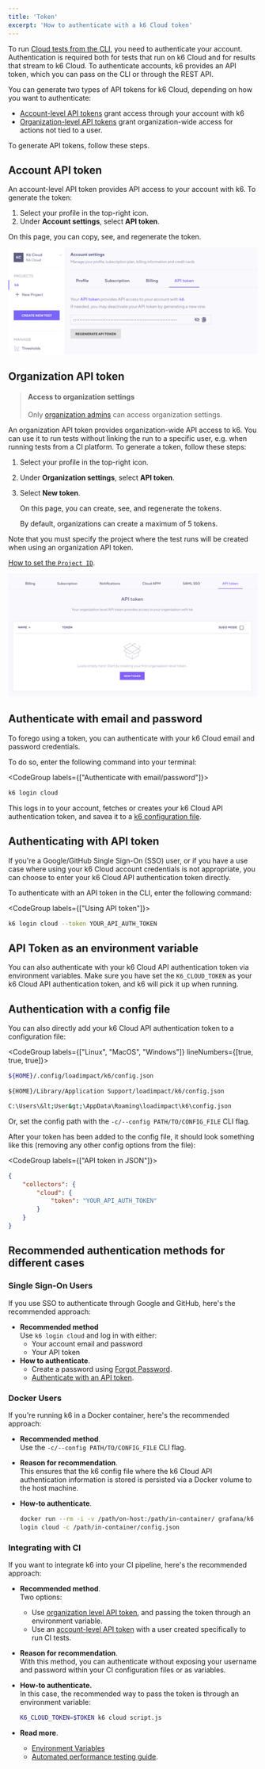```yaml
---
title: 'Token'
excerpt: 'How to authenticate with a k6 Cloud token'
---
```


To run [Cloud tests from the CLI](/cloud/creating-and-running-a-test/cloud-tests-from-the-cli/), you need to authenticate your account.
Authentication is required both for tests that run on k6 Cloud and for results that stream to k6 Cloud.
To authenticate accounts, k6 provides an API token, which you can pass on the CLI or through the REST API.

You can generate two types of API tokens for k6 Cloud, depending on how you want to authenticate:
- [Account-level API tokens](#account-api-token) grant access through your account with k6
- [Organization-level API tokens](#organization-api-token) grant organization-wide access for actions not tied to a user.

To generate API tokens, follow these steps.

## Account API token

An account-level API token provides API access to your account with k6.
To generate the token:
1. Select your profile in the top-right icon.
2. Under **Account settings**, select **API token**.
  
  On this page, you can copy, see, and regenerate the token.

![account token view](./images/04-Token/account-api-token-view.png)

## Organization API token

> #### Access to organization settings
>
> Only [organization admins](/cloud/project-and-team-management/members/#admin) can access organization settings.

An organization API token provides organization-wide API access to k6.
You can use it to run tests without linking the run to a specific user, e.g. when running tests from a CI platform.
To generate a token, follow these steps:

1. Select your profile in the top-right icon.
2. Under **Organization settings**, select **API token**.
3. Select **New token**.

   On this page, you can create, see, and regenerate the tokens.

   By default, organizations can create a maximum of 5 tokens.

Note that you must specify the project where the test runs will be created when using an organization API token.

[How to set the `Project ID`](https://k6.io/docs/cloud/creating-and-running-a-test/cloud-tests-from-the-cli/#running-tests-under-a-different-project-than-your-default-one).

![organization token view](./images/04-Token/organization-api-token-view.png)

## Authenticate with email and password

To forego using a token, you can authenticate with your k6 Cloud email and password credentials.

To do so, enter the following command into your terminal:

<CodeGroup labels={["Authenticate with email/password"]}>

```bash
k6 login cloud
```

</CodeGroup>

This logs in to your account, fetches or creates your k6 Cloud API authentication token, and savea it to a [k6 configuration file](#using-config-file).

## Authenticating with API token

If you're a Google/GitHub Single Sign-On (SSO) user, or if you have a use case where using your k6 Cloud account credentials is not appropriate, you can choose to enter your k6 Cloud API authentication token directly.

To authenticate with an API token in the CLI, enter the following command:

<CodeGroup labels={["Using API token"]}>

```bash
k6 login cloud --token YOUR_API_AUTH_TOKEN
```

</CodeGroup>

## API Token as an environment variable

You can also authenticate with your k6 Cloud API authentication token via environment variables.
Make sure you have set the `K6_CLOUD_TOKEN` as your k6 Cloud API authentication token, and k6 will pick it up when running.

## Authentication with a config file

You can also directly add your k6 Cloud API authentication token to a configuration file:

<CodeGroup labels={["Linux", "MacOS", "Windows"]} lineNumbers={[true, true, true]}>

```bash
${HOME}/.config/loadimpact/k6/config.json
```

```
${HOME}/Library/Application Support/loadimpact/k6/config.json
```

```bash
C:\Users\&lt;User&gt;\AppData\Roaming\loadimpact\k6\config.json
```

</CodeGroup>

Or, set the config path with the `-c/--config PATH/TO/CONFIG_FILE` CLI flag.

After your token has been added to the config file, it should look something like this (removing any other config options from the file):

<CodeGroup labels={["API token in JSON"]}>

```json
{
    "collectors": {
        "cloud": {
            "token": "YOUR_API_AUTH_TOKEN"
        }
    }
}
```

</CodeGroup>

## Recommended authentication methods for different cases

### Single Sign-On Users

If you use SSO to authenticate through Google and GitHub, here's the recommended approach:

- **Recommended method**  
  Use `k6 login cloud` and log in with either:
    - Your account email and password
    - Your API token
- **How to authenticate**.
  - Create a password using [Forgot Password](https://app.k6.io/account/forgot).
  - [Authenticate with an API token](#authenticating-with-api-token).

### Docker Users

If you're running k6 in a Docker container, here's the recommended approach:

- **Recommended method**.  
  Use the `-c/--config PATH/TO/CONFIG_FILE` CLI flag.

- **Reason for recommendation**.  
  This ensures that the k6 config file where the k6 Cloud API authentication information is stored is persisted via a Docker volume to the host machine.

- **How-to authenticate**. 

  ```bash
  docker run --rm -i -v /path/on-host:/path/in-container/ grafana/k6 \
  login cloud -c /path/in-container/config.json
  ```

### Integrating with CI


If you want to integrate k6 into your CI pipeline, here's the recommended approach:

- **Recommended method**.  
  Two options:
  - Use [organization level API token](#organization-api-token), and passing the token through an environment variable.
  - Use an [account-level API token](#account-api-token) with a user created specifically to run CI tests.
- **Reason for recommendation**.  
  With this method, you can authenticate without exposing your username and password within your CI configuration files or as variables.
- **How-to authenticate.**  
  In this case, the recommended way to pass the token is through an environment variable:

  ```bash
  K6_CLOUD_TOKEN=$TOKEN k6 cloud script.js
  ```

- **Read more**.
  - [Environment Variables](/using-k6/environment-variables/)
  - [Automated performance testing guide](/automated-performance-testing/).

